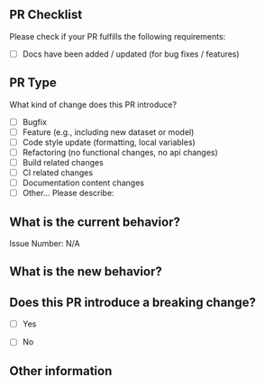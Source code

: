 ## PR Checklist
Please check if your PR fulfills the following requirements:

- [ ] Docs have been added / updated (for bug fixes / features)


## PR Type
What kind of change does this PR introduce?

<!-- Please check the one that applies to this PR using "x". -->

- [ ] Bugfix
- [ ] Feature (e.g., including new dataset or model)
- [ ] Code style update (formatting, local variables)
- [ ] Refactoring (no functional changes, no api changes)
- [ ] Build related changes
- [ ] CI related changes
- [ ] Documentation content changes
- [ ] Other... Please describe:

## What is the current behavior?
<!-- Please describe the current behavior that you are modifying, or link to a relevant issue. -->

Issue Number: N/A


## What is the new behavior?


## Does this PR introduce a breaking change?

- [ ] Yes
- [ ] No


<!-- 
If this PR contains a breaking change, please describe the impact and migration path for existing applications below. 
Note also that the commit message footer must include "BREAKING CHANGE:" followed by a brief summary.
-->


## Other information
